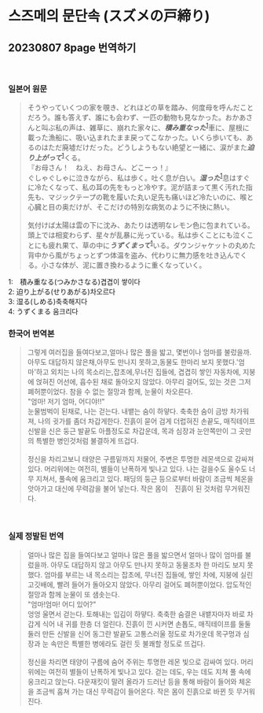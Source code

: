 # 스즈메의 문단속 (スズメの戸締り)
## 20230807 8page 번역하기


<br>

### 일본어 원문
> そうやっていくつの家を覗き、どれほどの草を踏み、何度母を呼んだことだろう。誰も答えず、誰にも会わず、一匹の動物も見なかった。おかあさんと叫ぶ私の声は、雑草に、崩れた家々に、***積み重なった***<sup>[1](#ft_1)</sup>車に、屋根に載った漁船に、吸い込まれたまま戻ってこなかった。いくら歩いても、あるのはただ廃墟だけだった。どうしようもない絶望と一緒に、涙がまた***迫り上がって***<sup>[1](#ft_1)</sup>くる。<br>
> 『お母さん！　ねえ、お母さん、どこーっ！』<br>
> ぐしゃぐしゃに泣きながら、私は歩く。吐く息が白い。***湿った***<sup>[1](#ft_1)</sup>息はすぐに冷たくなって、私の耳の先をもっと冷やす。泥が詰まって黒く汚れた指先も、マジックテープの靴を履いた丸い足先も痛いほど冷たいのに、喉と心臓と目の奥だけが、そこだけの特別な病気のように不快に熱い。<br>
> <br>
> 気付けば太陽は雲の下に沈み、あたりは透明なレモン色に包まれている。頭上では相変わらず、星々が乱暴に光っている。私は歩くことにも泣くことにも疲れ果て、草の中に***うずくまって***<sup>[1](#ft_1)</sup>いる。ダウンジャケットの丸めた背中から風がちょっとずつ体温を盗み、代わりに無力感を吐き込んでくる。小さな体が、泥に置き換わるように重くなっていく。

<a name="ft_1">1</a>:　積み重なる(つみかさなる)겹겹이 쌓이다<br>
<a name="ft_2">2</a>: 迫り上がる(せりあがる)차오르다<br>
<a name="ft_3">3</a>: 湿る(しめる)축축해지다<br>
<a name="ft_4">4</a>: うずくまる 움크리다<br>


 ### 한국어 번역본
> 그렇게 여러집을 들여다보고,얼마나 많은 풀을 밟고, 몇번이나 엄마를 불렀을까.아무도 대답하지 않은채,아무도 만나지 못하고,동물도 한마리 보지 못했다.'엄마'하고 외치는 나의 목소리는,잡초에,무너진 집들에, 겹겹히 쌓인 자동차에, 지붕에 얹혀진 어선에, 흡수된 채로 돌아오지 않았다. 아무리 걸어도, 있는 것은 그저 폐허뿐이었다. 참을 수 없는 절망과 함께, 눈물이 차오른다.<br>
> "엄마! 저기 엄마, 어디야!!"<br>
> 눈물범벅이 된채로, 나는 걷는다. 내뱉는 숨이 하얗다. 축축한 숨이 금방 차가워져, 나의 귓가를 좀더 차갑게한다. 진흙이 묻어 검게 더럽혀진 손끝도, 매직테이프신발을 신은 둥근 발끝도 아플정도로 차갑운데, 목과 심장과 눈안쪽만이 그 곳만의 특별한 병인것처럼 불결하게 뜨겁다.<br>
> <br>
> 정신을 차리고보니 태양은 구름밑까지 저물어, 주변은 투명한 레몬색으로 감싸져있다. 머리위에는 여전히, 별들이 난폭하게 빛나고 있다. 나는 걸을수도 울수도 너무 지쳐서, 풀속에 움크리고 있다. 패딩의 둥근 등으로부터 바람이 조금씩 체온을 앗아가고 대신에 무력감을 불어 넣는다. 작은 몸이　진흙이 된 것처럼 무거워진다.

<br>

### 실제 정발된 번역
> 얼마나 많은 집을 들여다보고 얼마나 많은 풀을 밟으면서 얼마나 많이 엄마를 불렀을까. 아무도 대답하지 않고 아무도 만나지 못하고 동물조차 한 마리도 보지 못했다. 엄마를 부르는 내 목소리는 잡초에, 무너진 집들에, 쌓인 차에, 지붕에 실린 고깃배에, 빨려 들어가 돌아오지 않았다. 아무리 걸어도 폐허뿐이었다. 압도적인 절망과 함께 눈물이 또 샘솟는다.<br>
> "엄마!엄마! 어디 있어?"<br>
> 엉엉 울면서 걷는다. 토해내는 입김이 하얗다. 축축한 숨결은 내뱉자마자 바로 차갑게 식어 내 귀를 한층 더 얼린다. 진흙이 낀 시커면 손톱도, 매직테이프를 둘둘 둘러 만든 신발을 신어 동그란 발끝도 고통스러울 정도로 차가운데 목구멍과 심장과 눈 속만은 특별한 병에라도 걸린 듯 불쾌할 정도로 뜨겁다.<br>
> <br>
> 정신을 차리면 태양이 구름에 숨어 주위는 투명한 레몬 빛으로 감싸여 있다. 머리 위에는 여전히 별들이 난폭하게 빛나고 있다. 걷는 데도, 우는 데도 지쳐 풀 속에 웅크리고 앉는다. 다운재킷이 말려 올라가 드러난 등을 통해 바람이 들어와 체온을 조금씩 훔쳐 가는 대신 무력감이 들어온다. 작은 몸이 진흙으로 바뀐 듯 무거워진다.
